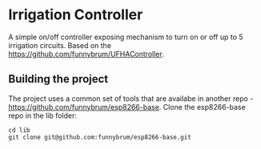 # Irrigation Controller
A simple on/off controller exposing mechanism to turn on or off up to 5 irrigation circuits. Based on the https://github.com/funnybrum/UFHAController.

## Building the project

The project uses a common set of tools that are availabe in another repo - https://github.com/funnybrum/esp8266-base. Clone the esp8266-base repo in the lib folder:

```
cd lib
git clone git@github.com:funnybrum/esp8266-base.git
```